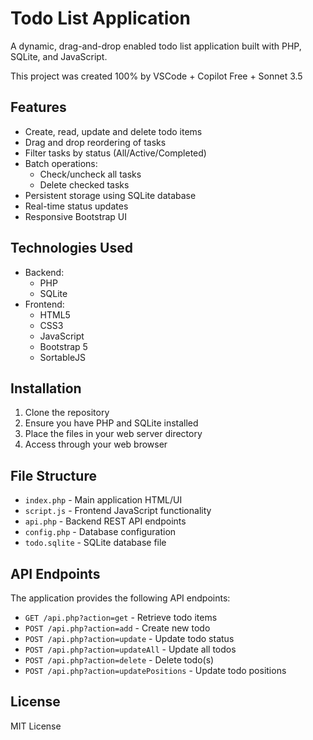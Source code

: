 # Todo List Application

A dynamic, drag-and-drop enabled todo list application built with PHP, SQLite, and JavaScript.

This project was created 100% by VSCode + Copilot Free + Sonnet 3.5

## Features

- Create, read, update and delete todo items
- Drag and drop reordering of tasks
- Filter tasks by status (All/Active/Completed) 
- Batch operations:
  - Check/uncheck all tasks
  - Delete checked tasks
- Persistent storage using SQLite database
- Real-time status updates
- Responsive Bootstrap UI

## Technologies Used

- Backend:
  - PHP
  - SQLite
- Frontend:
  - HTML5
  - CSS3 
  - JavaScript
  - Bootstrap 5
  - SortableJS

## Installation

1. Clone the repository
2. Ensure you have PHP and SQLite installed
3. Place the files in your web server directory
4. Access through your web browser

## File Structure

- `index.php` - Main application HTML/UI
- `script.js` - Frontend JavaScript functionality  
- `api.php` - Backend REST API endpoints
- `config.php` - Database configuration
- `todo.sqlite` - SQLite database file

## API Endpoints

The application provides the following API endpoints:

- `GET /api.php?action=get` - Retrieve todo items
- `POST /api.php?action=add` - Create new todo
- `POST /api.php?action=update` - Update todo status
- `POST /api.php?action=updateAll` - Update all todos
- `POST /api.php?action=delete` - Delete todo(s)
- `POST /api.php?action=updatePositions` - Update todo positions

## License

MIT License
